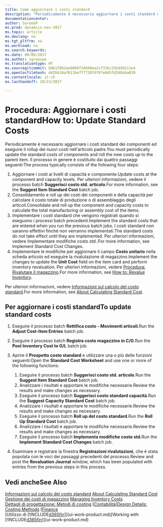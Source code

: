 ```yaml
---
title: Come aggiornare i costi standard
description: "Periodicamente è necessario aggiornare i costi standard dei componenti ed eseguire il rollup dei nuovi costi nell'articolo padre."
documentationcenter: 
author: SorenGP
ms.prod: dynamics-nav-2017
ms.topic: article
ms.devlang: na
ms.tgt_pltfrm: na
ms.workload: na
ms.search.keywords: 
ms.date: 08/09/2017
ms.author: sgroespe
ms.translationtype: HT
ms.sourcegitcommit: b9b1f062ee6009f34698ea2cf33bc25bdd5b11e4
ms.openlocfilehash: dd2bb16af611be7f7720fdf07eb65fd268aba039
ms.contentlocale: it-ch
ms.lasthandoff: 10/23/2017

---
```

# <a name="how-to-update-standard-costs"></a><span data-ttu-id="276db-103">Procedura: Aggiornare i costi standard</span><span class="sxs-lookup"><span data-stu-id="276db-103">How to: Update Standard Costs</span></span>
<span data-ttu-id="276db-104">Periodicamente è necessario aggiornare i costi standard dei componenti ed eseguire il rollup dei nuovi costi nell'articolo padre.</span><span class="sxs-lookup"><span data-stu-id="276db-104">You must periodically update the standard costs of components and roll the new costs up to the parent item.</span></span> <span data-ttu-id="276db-105">Il processo in genere è costituito dai quattro passaggi seguenti:</span><span class="sxs-lookup"><span data-stu-id="276db-105">The process typically consists of the following four steps:</span></span>  

1.  <span data-ttu-id="276db-106">Aggiornare i costi ai livelli di capacità e componente.</span><span class="sxs-lookup"><span data-stu-id="276db-106">Update costs at the component and capacity levels.</span></span> <span data-ttu-id="276db-107">Per ulteriori informazioni, vedere il processo batch **Suggerisci costo std. articolo**.</span><span class="sxs-lookup"><span data-stu-id="276db-107">For more information, see the **Suggest Item Standard Cost** batch job.</span></span>  
2.  <span data-ttu-id="276db-108">Consolidamento e roll up dei costi dei componenti e della capacità per calcolare il costo totale di produzione o di assemblaggio degli articoli.</span><span class="sxs-lookup"><span data-stu-id="276db-108">Consolidate and roll up the component and capacity costs to calculate the total manufacturing or assembly cost of the items.</span></span>  
3.  <span data-ttu-id="276db-109">Implementare i costi standard che vengono registrati quando si eseguono i processi batch precedenti.</span><span class="sxs-lookup"><span data-stu-id="276db-109">Implement the standard costs that are entered when you run the previous batch jobs.</span></span> <span data-ttu-id="276db-110">I costi standard non saranno effettivi finché non verranno implementati.</span><span class="sxs-lookup"><span data-stu-id="276db-110">The standard costs do not take effect until they are implemented.</span></span> <span data-ttu-id="276db-111">Per ulteriori informazioni, vedere Implementare modifiche costo std..</span><span class="sxs-lookup"><span data-stu-id="276db-111">For more information, see Implement Standard Cost Changes.</span></span>  
4.  <span data-ttu-id="276db-112">Implementare le modifiche per aggiornare il campo **Costo unitario** nella scheda articolo ed eseguire la rivalutazione di magazzino.</span><span class="sxs-lookup"><span data-stu-id="276db-112">Implement the changes to update the **Unit Cost** field on the item card and perform inventory revaluation.</span></span> <span data-ttu-id="276db-113">Per ulteriori informazioni, vedere [Procedura: Rivalutare il magazzino](inventory-how-revalue-inventory.md).</span><span class="sxs-lookup"><span data-stu-id="276db-113">For more information, see [How to: Revalue Inventory](inventory-how-revalue-inventory.md).</span></span>  

<span data-ttu-id="276db-114">Per ulteriori informazioni, vedere [Informazioni sul calcolo del costo standard](finance-about-calculating-standard-cost.md).</span><span class="sxs-lookup"><span data-stu-id="276db-114">For more information, see [About Calculating Standard Cost](finance-about-calculating-standard-cost.md).</span></span>  
## <a name="to-update-standard-costs"></a><span data-ttu-id="276db-115">Per aggiornare i costi standard</span><span class="sxs-lookup"><span data-stu-id="276db-115">To update standard costs</span></span>  
1.  <span data-ttu-id="276db-116">Eseguire il processo batch **Rettifica costo - Movimenti articoli**.</span><span class="sxs-lookup"><span data-stu-id="276db-116">Run the **Adjust Cost-Item Entries** batch job.</span></span>  
2.  <span data-ttu-id="276db-117">Eseguire il processo batch **Registra costo magazzino in C/G**.</span><span class="sxs-lookup"><span data-stu-id="276db-117">Run the **Post Inventory Cost to G/L** batch job.</span></span>  
3.  <span data-ttu-id="276db-118">Aprire il **Prospetto costo standard** e utilizzare una o più delle funzioni seguenti:</span><span class="sxs-lookup"><span data-stu-id="276db-118">Open the **Standard Cost Worksheet** and use one or more of the following functions:</span></span>  

    1.  <span data-ttu-id="276db-119">Eseguire il processo batch **Suggerisci costo std. articolo**.</span><span class="sxs-lookup"><span data-stu-id="276db-119">Run the **Suggest Item Standard Cost** batch job.</span></span>  
    2.  <span data-ttu-id="276db-120">Analizzare i risultati e apportare le modifiche necessarie.</span><span class="sxs-lookup"><span data-stu-id="276db-120">Review the results and make changes as necessary.</span></span>  
    3.  <span data-ttu-id="276db-121">Eseguire il processo batch **Suggerisci costo standard capacità**.</span><span class="sxs-lookup"><span data-stu-id="276db-121">Run the **Suggest Capacity Standard Cost** batch job.</span></span>  
    4.  <span data-ttu-id="276db-122">Analizzare i risultati e apportare le modifiche necessarie.</span><span class="sxs-lookup"><span data-stu-id="276db-122">Review the results and make changes as necessary.</span></span>
    5. <span data-ttu-id="276db-123">Eseguire il processo batch **Roll up del costo standard**.</span><span class="sxs-lookup"><span data-stu-id="276db-123">Run the **Roll Up Standard Cost** batch job.</span></span>
    6.  <span data-ttu-id="276db-124">Analizzare i risultati e apportare le modifiche necessarie.</span><span class="sxs-lookup"><span data-stu-id="276db-124">Review the results and make changes as necessary.</span></span>
    7.  <span data-ttu-id="276db-125">Eseguire il processo batch **Implementa modifiche costo std.**</span><span class="sxs-lookup"><span data-stu-id="276db-125">Run the **Implement Standard Cost Changes** batch job.</span></span>  
4.  <span data-ttu-id="276db-126">Esaminare e registrare la finestra **Registrazioni rivalutazioni**, che è stata popolata con le voci dei passaggi precedenti del processo.</span><span class="sxs-lookup"><span data-stu-id="276db-126">Review and post the **Revaluation Journal** window, which has been populated with entries from the previous steps in this process.</span></span>  

## <a name="see-also"></a><span data-ttu-id="276db-127">Vedi anche</span><span class="sxs-lookup"><span data-stu-id="276db-127">See Also</span></span>  
 <span data-ttu-id="276db-128">[Informazioni sul calcolo del costo standard](finance-about-calculating-standard-cost.md) </span><span class="sxs-lookup"><span data-stu-id="276db-128">[About Calculating Standard Cost](finance-about-calculating-standard-cost.md) </span></span>  
 <span data-ttu-id="276db-129">[Gestione dei costi di magazzino](finance-manage-inventory-costs.md) </span><span class="sxs-lookup"><span data-stu-id="276db-129">[Managing Inventory Costs](finance-manage-inventory-costs.md) </span></span>  
 <span data-ttu-id="276db-130">[Dettagli di progettazione: Metodi di costing](design-details-costing-methods.md) [[Contabilità](finance.md)]</span><span class="sxs-lookup"><span data-stu-id="276db-130">[Design Details: Costing Methods](design-details-costing-methods.md) [[Finance](finance.md)</span></span>  
 <span data-ttu-id="276db-131">[Utilizzo di [!INCLUDE[d365fin](includes/d365fin_md.md)]](ui-work-product.md)</span><span class="sxs-lookup"><span data-stu-id="276db-131">[Working with [!INCLUDE[d365fin](includes/d365fin_md.md)]](ui-work-product.md)</span></span>  

